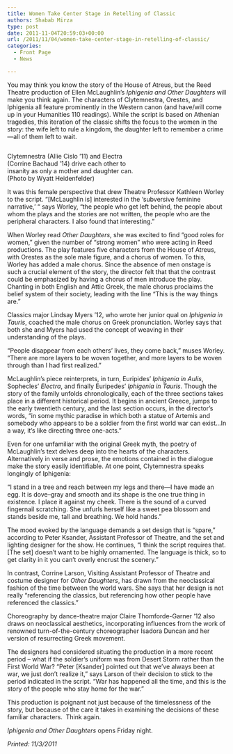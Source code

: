 ```yaml
---
title: Women Take Center Stage in Retelling of Classic
authors: Shabab Mirza
type: post
date: 2011-11-04T20:59:03+00:00
url: /2011/11/04/women-take-center-stage-in-retelling-of-classic/
categories:
  - Front Page
  - News

---
```

You may think you know the story of the House of Atreus, but the Reed Theatre production of Ellen McLaughlin’s _Iphigenia and Other Daughters_ will make you think again. The characters of Clytemnestra, Orestes, and Iphigenia all feature prominently in the Western canon (and have/will come up in your Humanities 110 readings). While the script is based on Athenian tragedies, this iteration of the classic shifts the focus to the women in the story: the wife left to rule a kingdom, the daughter left to remember a crime—all of them left to wait.

<div id="attachment_936" style="width: 310px" class="wp-caption aligncenter">
  <a href="https://i2.wp.com/www.reedquest.org/wp-content/uploads/2011/11/iphegeniaEDIT.jpg"><img class="size-medium wp-image-936" title="iphegeniaEDIT" src="https://i0.wp.com/www.reedquest.org/wp-content/uploads/2011/11/iphegeniaEDIT-300x278.jpg?resize=300%2C278" alt="" data-recalc-dims="1" /></a>
  
  <p class="wp-caption-text">
    Clytemnestra (Allie Cislo ’11) and Electra (Corrine Bachaud ’14) drive each other to insanity as only a mother and daughter can. (Photo by Wyatt Heidenfelder)
  </p>
</div>

It was this female perspective that drew Theatre Professor Kathleen Worley to the script. “[McLaughlin is] interested in the ‘subversive feminine narrative,’ “ says Worley, “the people who get left behind, the people about whom the plays and the stories are not written, the people who are the peripheral characters. I also found that interesting.”

When Worley read _Other Daughters_, she was excited to find “good roles for women,” given the number of “strong women” who were acting in Reed productions. The play features five characters from the House of Atreus, with Orestes as the sole male figure, and a chorus of women. To this, Worley has added a male chorus. Since the absence of men onstage is such a crucial element of the story, the director felt that that the contrast could be emphasized by having a chorus of men introduce the play. Chanting in both English and Attic Greek, the male chorus proclaims the belief system of their society, leading with the line “This is the way things are.”

Classics major Lindsay Myers ’12, who wrote her junior qual on _Iphigenia in Tauris_, coached the male chorus on Greek pronunciation. Worley says that both she and Myers had used the concept of weaving in their understanding of the plays.

“People disappear from each others’ lives, they come back,” muses Worley. “There are more layers to be woven together, and more layers to be woven through than I had first realized.”

McLaughlin’s piece reinterprets, in turn, Euripides’ _Iphigenia in Aulis_, Sophecles’ _Electra_, and finally Euripedes’ _Iphigenia in Tauris_. Though the story of the family unfolds chronologically, each of the three sections takes place in a different historical period. It begins in ancient Greece, jumps to the early twentieth century, and the last section occurs, in the director’s words, “in some mythic paradise in which both a statue of Artemis and somebody who appears to be a soldier from the first world war can exist&#8230;In a way, it’s like directing three one-acts.”

Even for one unfamiliar with the original Greek myth, the poetry of McLaughlin’s text delves deep into the hearts of the characters. Alternatively in verse and prose, the emotions contained in the dialogue make the story easily identifiable. At one point, Clytemnestra speaks longingly of Iphigenia:

“I stand in a tree and reach between my legs and there—I have made an egg. It is dove–gray and smooth and its shape is the one true thing in existence. I place it against my cheek. There is the sound of a curved fingernail scratching. She unfurls herself like a sweet pea blossom and stands beside me, tall and breathing. We hold hands.”

The mood evoked by the language demands a set design that is “spare,” according to Peter Ksander, Assistant Professor of Theatre, and the set and lighting designer for the show. He continues, “I think the script requires that. [The set] doesn’t want to be highly ornamented. The language is thick, so to get clarity in it you can’t overly encrust the scenery.”

In contrast, Corrine Larson, Visiting Assistant Professor of Theatre and costume designer for _Other Daughters_, has drawn from the neoclassical fashion of the time between the world wars. She says that her design is not really “referencing the classics, but referencing how other people have referenced the classics.”

Choreography by dance-theatre major Claire Thomforde-Garner ’12 also draws on neoclassical aesthetics, incorporating influences from the work of renowned turn-of-the-century choreographer Isadora Duncan and her version of resurrecting Greek movement.

The designers had considered situating the production in a more recent period – what if the soldier’s uniform was from Desert Storm rather than the First World War? “Peter [Ksander] pointed out that we’ve always been at war, we just don’t realize it,” says Larson of their decision to stick to the period indicated in the script. “War has happened all the time, and this is the story of the people who stay home for the war.”

This production is poignant not just because of the timelessness of the story, but because of the care it takes in examining the decisions of these familiar characters.  Think again.

_Iphigenia and Other Daughters_ opens Friday night.

_Printed: 11/3/2011_